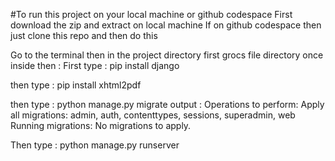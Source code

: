 #To run this project on your local machine or github codespace
First download the zip and extract on local machine
If on github codespace then just clone this repo and then do this 

Go to the terminal then in the project directory first grocs file directory once inside then :
First type : pip install django

then type : pip install xhtml2pdf

then type : python manage.py migrate 
output : Operations to perform:
  Apply all migrations: admin, auth, contenttypes, sessions, superadmin, web
Running migrations:
  No migrations to apply.

Then type : python manage.py runserver
